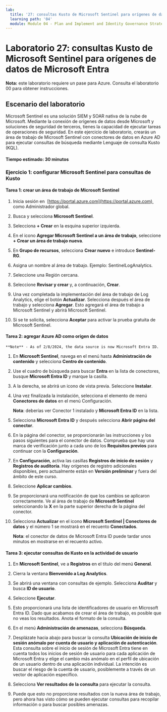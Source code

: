 ```yaml
---
lab:
  title: '27: consultas Kusto de Microsoft Sentinel para orígenes de datos de Microsoft Entra'
  learning path: '04'
  module: Module 04 - Plan and Implement and Identity Governance Strategy
---
```


# Laboratorio 27: consultas Kusto de Microsoft Sentinel para orígenes de datos de Microsoft Entra

**Nota:** este laboratorio requiere un pase para Azure. Consulta el laboratorio 00 para obtener instrucciones.

## Escenario del laboratorio

Microsoft Sentinel es una solución SIEM y SOAR nativa de la nube de Microsoft.  Mediante la conexión de orígenes de datos desde Microsoft y soluciones de seguridad de terceros, tienes la capacidad de ejecutar tareas de operaciones de seguridad.  En este ejercicio de laboratorio, crearás un área de trabajo de Microsoft Sentinel con conectores de datos en Azure AD para ejecutar consultas de búsqueda mediante Lenguaje de consulta Kusto (KQL). 

#### Tiempo estimado: 30 minutos

### Ejercicio 1: configurar Microsoft Sentinel para consultas de Kusto

#### Tarea 1: crear un área de trabajo de Microsoft Sentinel

1. Inicia sesión en  [https://portal.azure.com](https://portal.azure.com)  como Administrador global.

1. Busca y selecciona **Microsoft Sentinel**. 

1. Selecciona **+ Crear** en la esquina superior izquierda.

1. En el icono **Agregar Microsoft Sentinel a un área de trabajo**, seleccione **+ Crear un área de trabajo nueva**.

1. En **Grupo de recursos**, selecciona **Crear nuevo** e introduce **Sentinel-RG**.

1. Asigna un nombre al área de trabajo.  Ejemplo: SentinelLogAnalytics.

1. Seleccione una Región cercana.

1. Seleccione **Revisar y crear** y, a continuación, **Crear**.

1. Una vez completada la implementación del área de trabajo de Log Analytics, elige el botón **Actualizar**. Selecciona después el área de trabajo y selecciona **Agregar**.  Esto agregará el área de trabajo a Microsoft Sentinel y abrirá Microsoft Sentinel.

1. Si se te solicita, selecciona **Aceptar** para activar la prueba gratuita de Microsoft Sentinel.

#### Tarea 2: agregar Azure AD como origen de datos
    **Note** - As of 2/8/2024, the data source is now Microsoft Entra ID.

1. En **Microsoft Sentinel**, navega en el menú hasta **Administración de contenido** y selecciona **Centro de contenido**.

1. Use el cuadro de búsqueda para buscar **Entra** en la lista de conectores, busque **Microsoft Entra ID** y marque la casilla.

1. A la derecha, se abrirá un icono de vista previa.  Seleccione **Instalar**.

1. Una vez finalizada la instalación, selecciona el elemento de menú **Conectores de datos** en el menú Configuración.

    **Nota**: deberías ver Conector 1 instalado y **Microsoft Entra ID** en la lista.

1. Selecciona **Microsoft Entra ID** y después selecciona **Abrir página del conector**.

1. En la página del conector, se proporcionarán las instrucciones y los pasos siguientes para el conector de datos. Comprueba que hay una marca de verificación junto a cada uno de los **Requisitos previos** para continuar con la **Configuración**.

1. En **Configuración**, activa las casillas **Registros de inicio de sesión** y **Registros de auditoría**. Hay orígenes de registro adicionales disponibles, pero actualmente están en **Versión preliminar** y fuera del ámbito de este curso.

1. Seleccione **Aplicar cambios**. 

1. Se proporcionará una notificación de que los cambios se aplicaron correctamente. Ve al área de trabajo de **Microsoft Sentinel** seleccionando la **X** en la parte superior derecha de la página del conector.

1. Selecciona **Actualizar** en el icono **Microsoft Sentinel | Conectores de datos** y el número 1 se mostrará en el recuento **Conectados**.

   **Nota**: el conector de datos de Microsoft Entra ID puede tardar unos minutos en mostrarse en el recuento activo. 

#### Tarea 3: ejecutar consultas de Kusto en la actividad de usuario

1. En **Microsoft Sentinel**, ve a **Registros** en el título del menú **General**.

1. Cierra la ventana **Bienvenido a Log Analytics**.

1. Se abrirá una ventana con consultas de ejemplo. Selecciona **Auditar** y busca **ID de usuario**.

1. Seleccione **Ejecutar**. 

1. Esto proporcionará una lista de identificadores de usuario en Microsoft Entra ID.  Dado que acabamos de crear el área de trabajo, es posible que no veas los resultados.  Anota el formato de la consulta.

1. En el menú **Administración de amenazas**, selecciona **Búsqueda**. 

1. Desplázate hacia abajo para buscar la consulta **Ubicación de inicio de sesión anómalo por cuenta de usuario y aplicación de autenticación**.  Esta consulta sobre el inicio de sesión de Microsoft Entra tiene en cuenta todos los inicios de sesión de usuario para cada aplicación de Microsoft Entra y elige el cambio más anómalo en el perfil de ubicación de un usuario dentro de una aplicación individual. La intención es buscar el riesgo de la cuenta de usuario, posiblemente a través de un vector de aplicación específico. 

1. Selecciona **Ver resultados de la consulta** para ejecutar la consulta.

1. Puede que esto no proporcione resultados con la nueva área de trabajo, pero ahora has visto cómo se pueden ejecutar consultas para recopilar información o para buscar posibles amenazas.
